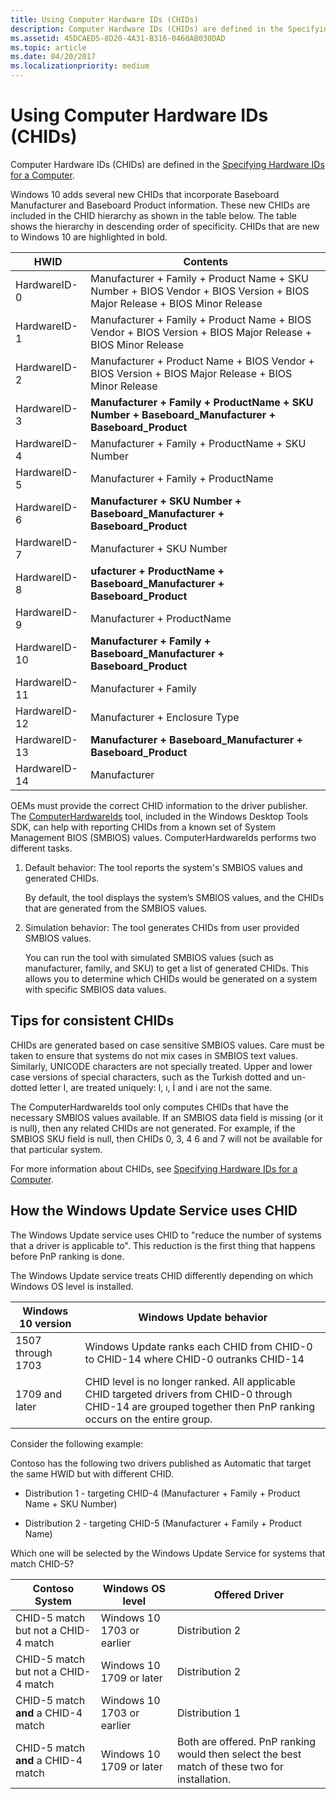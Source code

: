 ```yaml
---
title: Using Computer Hardware IDs (CHIDs)
description: Computer Hardware IDs (CHIDs) are defined in the Specifying Hardware IDs for a Computer.
ms.assetid: 45DCAED5-8D20-4A31-B316-0460AB030DAD
ms.topic: article
ms.date: 04/20/2017
ms.localizationpriority: medium
---
```


# Using Computer Hardware IDs (CHIDs)

Computer Hardware IDs (CHIDs) are defined in the [Specifying Hardware IDs for a Computer](../install/specifying-hardware-ids-for-a-computer.md).

Windows 10 adds several new CHIDs that incorporate Baseboard Manufacturer and Baseboard Product information. These new CHIDs are included in the CHID hierarchy as shown in the table below. The table shows the hierarchy in descending order of specificity. CHIDs that are new to Windows 10 are highlighted in bold.

|HWID|Contents|
|----|----|
|HardwareID-0|Manufacturer + Family + Product Name + SKU Number + BIOS Vendor + BIOS Version + BIOS Major Release + BIOS Minor Release|
|HardwareID-1|Manufacturer + Family + Product Name + BIOS Vendor + BIOS Version + BIOS Major Release + BIOS Minor Release|
|HardwareID-2|Manufacturer + Product Name + BIOS Vendor + BIOS Version + BIOS Major Release + BIOS Minor Release|
|HardwareID-3|**Manufacturer + Family + ProductName + SKU Number + Baseboard_Manufacturer + Baseboard_Product**|
|HardwareID-4|Manufacturer + Family + ProductName + SKU Number|
|HardwareID-5|Manufacturer + Family + ProductName|
|HardwareID-6|**Manufacturer + SKU Number + Baseboard_Manufacturer + Baseboard_Product**|
|HardwareID-7|Manufacturer + SKU Number|
|HardwareID-8|**ufacturer + ProductName + Baseboard_Manufacturer + Baseboard_Product**|
|HardwareID-9|Manufacturer + ProductName|
|HardwareID-10|**Manufacturer + Family + Baseboard_Manufacturer + Baseboard_Product**|
|HardwareID-11|Manufacturer + Family|
|HardwareID-12|Manufacturer + Enclosure Type|
|HardwareID-13|**Manufacturer + Baseboard_Manufacturer + Baseboard_Product**|
|HardwareID-14|Manufacturer|

OEMs must provide the correct CHID information to the driver publisher. The [ComputerHardwareIds](../devtest/computerhardwareids.md) tool, included in the Windows Desktop Tools SDK, can help with reporting CHIDs from a known set of System Management BIOS (SMBIOS) values. ComputerHardwareIds performs two different tasks.

1. Default behavior: The tool reports the system's SMBIOS values and generated CHIDs.

   By default, the tool displays the system’s SMBIOS values, and the CHIDs that are generated from the SMBIOS values.

2. Simulation behavior: The tool generates CHIDs from user provided SMBIOS values.

   You can run the tool with simulated SMBIOS values (such as manufacturer, family, and SKU) to get a list of generated CHIDs. This allows you to determine which CHIDs would be generated on a system with specific SMBIOS data values.

## Tips for consistent CHIDs

CHIDs are generated based on case sensitive SMBIOS values. Care must be taken to ensure that systems do not mix cases in SMBIOS text values. Similarly, UNICODE characters are not specially treated. Upper and lower case versions of special characters, such as the Turkish dotted and un-dotted letter I, are treated uniquely: I, ı, İ and i are not the same.

The ComputerHardwareIds tool only computes CHIDs that have the necessary SMBIOS values available. If an SMBIOS data field is missing (or it is null), then any related CHIDs are not generated. For example, if the SMBIOS SKU field is null, then CHIDs 0, 3, 4 6 and 7 will not be available for that particular system.

For more information about CHIDs, see [Specifying Hardware IDs for a Computer](../install/specifying-hardware-ids-for-a-computer.md).

## How the Windows Update Service uses CHID

The Windows Update service uses CHID to "reduce the number of systems that a driver is applicable to".  This reduction is the first thing that happens before PnP ranking is done.

The Windows Update service treats CHID differently depending on which Windows OS level is installed.  

|Windows 10 version|Windows Update behavior|
|----|----|
|1507 through 1703|Windows Update ranks each CHID from CHID-0 to CHID-14 where CHID-0 outranks CHID-14|
|1709 and later|CHID level is no longer ranked. All applicable CHID targeted drivers from CHID-0 through CHID-14 are grouped together then PnP ranking occurs on the entire group.|

Consider the following example:

Contoso has the following two drivers published as Automatic that target the same HWID but with different CHID.  

- Distribution 1 - targeting CHID-4 (Manufacturer + Family + Product Name + SKU Number)

- Distribution 2 - targeting CHID-5 (Manufacturer + Family + Product Name)

Which one will be selected by the Windows Update Service for systems that match CHID-5?

|Contoso System|Windows OS level|Offered Driver|
|----|----|----|
|CHID-5 match but not a CHID-4 match|Windows 10 1703 or earlier|Distribution 2|
|CHID-5 match but not a CHID-4 match|Windows 10 1709 or later|Distribution 2|
|CHID-5 match **and** a CHID-4 match|Windows 10 1703 or earlier|Distribution 1|
|CHID-5 match **and** a CHID-4 match|Windows 10 1709 or later|Both are offered.   PnP ranking would then select the best match of these two for installation.|